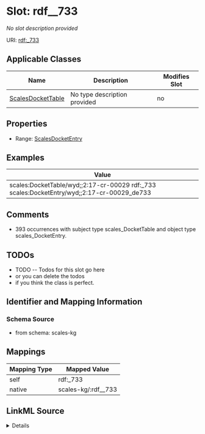 

# Slot: rdf__733


_No slot description provided_





URI: [rdf:_733](http://www.w3.org/1999/02/22-rdf-syntax-ns#_733)



<!-- no inheritance hierarchy -->





## Applicable Classes

| Name | Description | Modifies Slot |
| --- | --- | --- |
| [ScalesDocketTable](../classes/ScalesDocketTable.md) | No type description provided |  no  |







## Properties

* Range: [ScalesDocketEntry](../classes/ScalesDocketEntry.md)






## Examples

| Value |
| --- |
| scales:DocketTable/wyd;;2:17-cr-00029 rdf:_733 scales:DocketEntry/wyd;;2:17-cr-00029_de733 |

## Comments

* 393 occurrences with subject type scales_DocketTable and object type scales_DocketEntry.

## TODOs

* TODO -- Todos for this slot go here
* or you can delete the todos
* if you think the class is perfect.

## Identifier and Mapping Information







### Schema Source


* from schema: scales-kg




## Mappings

| Mapping Type | Mapped Value |
| ---  | ---  |
| self | rdf:_733 |
| native | scales-kg/:rdf__733 |




## LinkML Source

<details>
```yaml
name: rdf__733
description: No slot description provided
todos:
- TODO -- Todos for this slot go here
- or you can delete the todos
- if you think the class is perfect.
comments:
- 393 occurrences with subject type scales_DocketTable and object type scales_DocketEntry.
examples:
- value: scales:DocketTable/wyd;;2:17-cr-00029 rdf:_733 scales:DocketEntry/wyd;;2:17-cr-00029_de733
from_schema: scales-kg
rank: 1000
slot_uri: rdf:_733
alias: rdf__733
domain_of:
- scales_DocketTable
range: scales_DocketEntry

```
</details>
